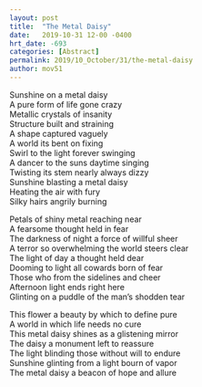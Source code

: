```yaml
---
layout: post
title:  "The Metal Daisy"
date:   2019-10-31 12-00 -0400
hrt_date: -693
categories: [Abstract]
permalink: 2019/10_October/31/the-metal-daisy
author: mov51
---
```

Sunshine on a metal daisy  
A pure form of life gone crazy  
Metallic crystals of insanity  
Structure built and straining  
A shape captured vaguely  
A world its bent on fixing  
Swirl to the light forever swinging  
A dancer to the suns daytime singing  
Twisting its stem nearly always dizzy  
Sunshine blasting a metal daisy  
Heating the air with fury  
Silky hairs angrily burning  

Petals of shiny metal reaching near  
A fearsome thought held in fear  
The darkness of night a force of willful sheer  
A terror so overwhelming the world steers clear  
The light of day a thought held dear  
Dooming to light all cowards born of fear  
Those who from the sidelines and cheer  
Afternoon light ends right here  
Glinting on a puddle of the man’s shodden tear  

This flower a beauty by which to define pure  
A world in which life needs no cure  
This metal daisy shines as a glistening mirror  
The daisy a monument left to reassure  
The light blinding those without will to endure  
Sunshine glinting from a light bourn of vapor  
The metal daisy a beacon of hope and allure  


